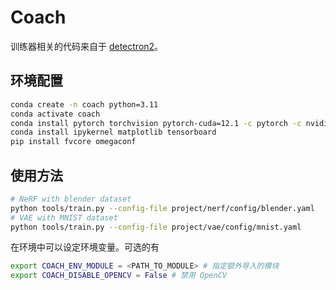 # Coach

训练器相关的代码来自于 [detectron2](https://github.com/facebookresearch/detectron2.git)。

## 环境配置

```bash
conda create -n coach python=3.11
conda activate coach
conda install pytorch torchvision pytorch-cuda=12.1 -c pytorch -c nvidia
conda install ipykernel matplotlib tensorboard
pip install fvcore omegaconf
```

## 使用方法

```bash
# NeRF with blender dataset
python tools/train.py --config-file project/nerf/config/blender.yaml
# VAE with MNIST dataset
python tools/train.py --config-file project/vae/config/mnist.yaml
```

在环境中可以设定环境变量。可选的有

```bash
export COACH_ENV_MODULE = <PATH_TO_MODULE> # 指定额外导入的模块
export COACH_DISABLE_OPENCV = False # 禁用 OpenCV
```

